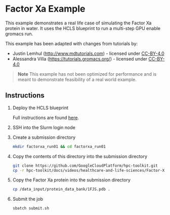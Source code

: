 # Factor Xa Example

This example demonstrates a real life case of simulating the Factor Xa protein
in water. It uses the HCLS blueprint to run a multi-step GPU enable gromacs run.

This example has been adapted with changes from tutorials by:

- Justin Lemhul (http://www.mdtutorials.com) - licensed under [CC-BY-4.0]
- Alessandra Villa (https://tutorials.gromacs.org/) - licensed under [CC-BY-4.0]

[CC-BY-4.0]: https://creativecommons.org/licenses/by/4.0/

> **Note** This example has not been optimized for performance and is meant to
> demonstrate feasibility of a real world example.

## Instructions

1. Deploy the HCLS blueprint

   Full instructions are found [here](../README.md).

1. SSH into the Slurm login node

1. Create a submission directory

   ```bash
   mkdir factorxa_run01 && cd factorxa_run01
   ```

1. Copy the contents of this directory into the submission directory

   ```bash
   git clone https://github.com/GoogleCloudPlatform/hpc-toolkit.git
   cp -r hpc-toolkit/docs/videos/healthcare-and-life-sciences/Factor-Xa-example/* .
   ```

1. Copy the Factor Xa protein into the submission directory

   ```bash
   cp /data_input/protein_data_bank/1FJS.pdb .
   ```

1. Submit the job

   ```bash
   sbatch submit.sh
   ```
